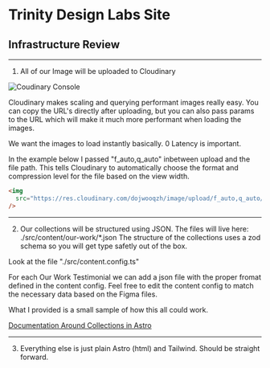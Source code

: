 # Trinity Design Labs Site

## Infrastructure Review

---

1. All of our Image will be uploaded to Cloudinary

![Coudinary Console](https://res.cloudinary.com/dojwooqzh/image/upload/v1755224799/Screenshot_2025-08-14_at_7.26.23_PM_fjflre.jpg)

Cloudinary makes scaling and querying performant images really easy.
You can copy the URL's directly after uploading, but you can also pass params
to the URL which will make it much more performant when loading the images.

We want the images to load instantly basically. 0 Latency is important.

In the example below I passed "f_auto,q_auto" inbetween upload and the file path.
This tells Cloudinary to automatically choose the format and compression level for the file based on the view width.

```html
<img
  src="https://res.cloudinary.com/dojwooqzh/image/upload/f_auto,q_auto/v1755215424/2150904669_2_yfdn45.png"
/>
```

---

2. Our collections will be structured using JSON.
   The files will live here: ./src/content/our-work/\*.json
   The structure of the collections uses a zod schema so you will get type safetly out of the box.

Look at the file "./src/content.config.ts"

For each Our Work Testimonial we can add a json file with the proper fromat defined in the content config.
Feel free to edit the content config to match the necessary data based on the Figma files.

What I provided is a small sample of how this all could work.

[Documentation Around Collections in Astro](https://docs.astro.build/en/guides/content-collections/)

---

3. Everything else is just plain Astro (html) and Tailwind. Should be straight forward.
